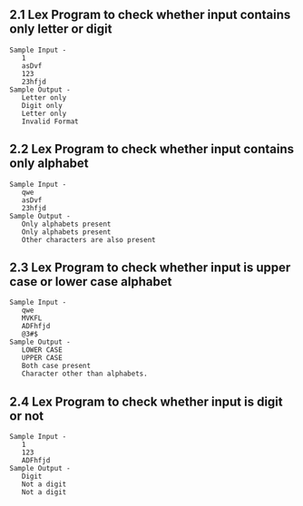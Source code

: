 ## 2.1 Lex Program to check whether input contains only letter or digit 
    Sample Input -
       1
       asDvf
       123
       23hfjd
    Sample Output -
       Letter only
       Digit only
       Letter only
       Invalid Format
       
       
## 2.2 Lex Program to check whether input contains only alphabet
    Sample Input -
       qwe
       asDvf
       23hfjd
    Sample Output -
       Only alphabets present
       Only alphabets present
       Other characters are also present
       
## 2.3 Lex Program to check whether input is upper case or lower case alphabet
    Sample Input -
       qwe
       MVKFL
       ADFhfjd
       @3#$
    Sample Output -
       LOWER CASE
       UPPER CASE
       Both case present
       Character other than alphabets.
       
## 2.4 Lex Program to check whether input is digit or not
    Sample Input -
       1
       123
       ADFhfjd
    Sample Output -
       Digit
       Not a digit
       Not a digit
       
       
